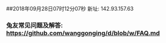 ##2018年09月28日07时12分07秒 新址: 142.93.157.63
### 兔友常见问题及解答: https://github.com/wanggonging/d/blob/w/FAQ.md
